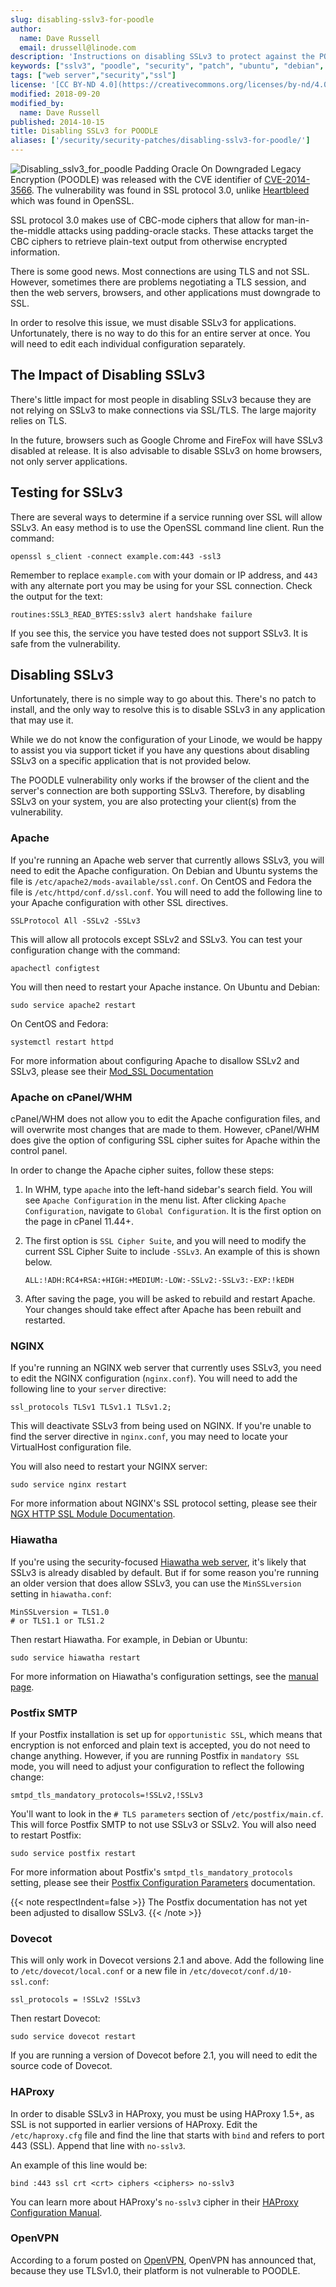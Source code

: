 ```yaml
---
slug: disabling-sslv3-for-poodle
author:
  name: Dave Russell
  email: drussell@linode.com
description: 'Instructions on disabling SSLv3 to protect against the POODLE vulnerability'
keywords: ["sslv3", "poodle", "security", "patch", "ubuntu", "debian", "centos", "fedora"]
tags: ["web server","security","ssl"]
license: '[CC BY-ND 4.0](https://creativecommons.org/licenses/by-nd/4.0)'
modified: 2018-09-20
modified_by:
  name: Dave Russell
published: 2014-10-15
title: Disabling SSLv3 for POODLE
aliases: ['/security/security-patches/disabling-sslv3-for-poodle/']
---
```


![Disabling_sslv3_for_poodle](Disabling_SSLv3_for_POODLE_smg.jpg)
Padding Oracle On Downgraded Legacy Encryption (POODLE) was released with the CVE identifier of [CVE-2014-3566](http://web.nvd.nist.gov/view/vuln/detail?vulnId=CVE-2014-3566). The vulnerability was found in SSL protocol 3.0, unlike [Heartbleed](/docs/guides/patching-openssl-for-the-heartbleed-vulnerability/) which was found in OpenSSL.

SSL protocol 3.0 makes use of CBC-mode ciphers that allow for man-in-the-middle attacks using padding-oracle stacks. These attacks target the CBC ciphers to retrieve plain-text output from otherwise encrypted information.

There is some good news. Most connections are using TLS and not SSL. However, sometimes there are problems negotiating a TLS session, and then the web servers, browsers, and other applications must downgrade to SSL.

In order to resolve this issue, we must disable SSLv3 for applications. Unfortunately, there is no way to do this for an entire server at once. You will need to edit each individual configuration separately.


## The Impact of Disabling SSLv3

There's little impact for most people in disabling SSLv3 because they are not relying on SSLv3 to make connections via SSL/TLS. The large majority relies on TLS.

In the future, browsers such as Google Chrome and FireFox will have SSLv3 disabled at release. It is also advisable to disable SSLv3 on home browsers, not only server applications.

## Testing for SSLv3

There are several ways to determine if a service running over SSL will allow SSLv3. An easy method is to use the OpenSSL command line client. Run the command:

    openssl s_client -connect example.com:443 -ssl3

Remember to replace `example.com` with your domain or IP address, and `443` with any alternate port you may be using for your SSL connection. Check the output for the text:

    routines:SSL3_READ_BYTES:sslv3 alert handshake failure

If you see this, the service you have tested does not support SSLv3. It is safe from the vulnerability.

## Disabling SSLv3

Unfortunately, there is no simple way to go about this. There's no patch to install, and the only way to resolve this is to disable SSLv3 in any application that may use it.

While we do not know the configuration of your Linode, we would be happy to assist you via support ticket if you have any questions about disabling SSLv3 on a specific application that is not provided below.

The POODLE vulnerability only works if the browser of the client and the server's connection are both supporting SSLv3. Therefore, by disabling SSLv3 on your system, you are also protecting your client(s) from the vulnerability.

### Apache

If you're running an Apache web server that currently allows SSLv3, you will need to edit the Apache configuration. On Debian and Ubuntu systems the file is `/etc/apache2/mods-available/ssl.conf`. On CentOS and Fedora the file is `/etc/httpd/conf.d/ssl.conf`. You will need to add the following line to your Apache configuration with other SSL directives.

    SSLProtocol All -SSLv2 -SSLv3

This will allow all protocols except SSLv2 and SSLv3. You can test your configuration change with the command:

    apachectl configtest

 You will then need to restart your Apache instance. On Ubuntu and Debian:

    sudo service apache2 restart

On CentOS and Fedora:

    systemctl restart httpd

For more information about configuring Apache to disallow SSLv2 and SSLv3, please see their [Mod_SSL Documentation](https://httpd.apache.org/docs/2.2/mod/mod_ssl.html#sslprotocol)

### Apache on cPanel/WHM

cPanel/WHM does not allow you to edit the Apache configuration files, and will overwrite most changes that are made to them. However, cPanel/WHM does give the option of configuring SSL cipher suites for Apache within the control panel.

In order to change the Apache cipher suites, follow these steps:

1.  In WHM, type `apache` into the left-hand sidebar's search field. You will see `Apache Configuration` in the menu list. After clicking `Apache Configuration`, navigate to `Global Configuration`. It is the first option on the page in cPanel 11.44+.

2.  The first option is `SSL Cipher Suite`, and you will need to modify the current SSL Cipher Suite to include `-SSLv3`. An example of this is shown below.

        ALL:!ADH:RC4+RSA:+HIGH:+MEDIUM:-LOW:-SSLv2:-SSLv3:-EXP:!kEDH

3.  After saving the page, you will be asked to rebuild and restart Apache. Your changes should take effect after Apache has been rebuilt and restarted.

### NGINX

If you're running an NGINX web server that currently uses SSLv3, you need to edit the NGINX configuration (`nginx.conf`). You will need to add the following line to your `server` directive:

    ssl_protocols TLSv1 TLSv1.1 TLSv1.2;

This will deactivate SSLv3 from being used on NGINX. If you're unable to find the server directive in `nginx.conf`, you may need to locate your VirtualHost configuration file.

You will also need to restart your NGINX server:

    sudo service nginx restart

For more information about NGINX's SSL protocol setting, please see their [NGX HTTP SSL Module Documentation](http://nginx.org/en/docs/http/ngx_http_ssl_module.html#ssl_protocols).

### Hiawatha

If you're using the security-focused [Hiawatha web server](https://www.hiawatha-webserver.org/), it's likely that SSLv3 is already disabled by default. But if for some reason you're running an older version that does allow SSLv3, you can use the `MinSSLversion` setting in `hiawatha.conf`:

    MinSSLversion = TLS1.0
    # or TLS1.1 or TLS1.2

Then restart Hiawatha. For example, in Debian or Ubuntu:

    sudo service hiawatha restart

For more information on Hiawatha's configuration settings, see the [manual page](https://www.hiawatha-webserver.org/manpages).

### Postfix SMTP

If your Postfix installation is set up for `opportunistic SSL`, which means that encryption is not enforced and plain text is accepted, you do not need to change anything. However, if you are running Postfix in `mandatory SSL` mode, you will need to adjust your configuration to reflect the following change:

    smtpd_tls_mandatory_protocols=!SSLv2,!SSLv3

You'll want to look in the `# TLS parameters` section of `/etc/postfix/main.cf`. This will force Postfix SMTP to not use SSLv3 or SSLv2. You will also need to restart Postfix:

    sudo service postfix restart

For more information about Postfix's `smtpd_tls_mandatory_protocols` setting, please see their [Postfix Configuration Parameters](http://www.postfix.org/postconf.5.html#smtpd_tls_mandatory_protocols) documentation.

{{< note respectIndent=false >}}
The Postfix documentation has not yet been adjusted to disallow SSLv3.
{{< /note >}}

### Dovecot

This will only work in Dovecot versions 2.1 and above. Add the following line to `/etc/dovecot/local.conf` or a new file in `/etc/dovecot/conf.d/10-ssl.conf`:

    ssl_protocols = !SSLv2 !SSLv3

Then restart Dovecot:

    sudo service dovecot restart

If you are running a version of Dovecot before 2.1, you will need to edit the source code of Dovecot.

### HAProxy

In order to disable SSLv3 in HAProxy, you must be using HAProxy 1.5+, as SSL is not supported in earlier versions of HAProxy. Edit the `/etc/haproxy.cfg` file and find the line that starts with `bind` and refers to port 443 (SSL). Append that line with `no-sslv3`.

An example of this line would be:

    bind :443 ssl crt <crt> ciphers <ciphers> no-sslv3

You can learn more about HAProxy's `no-sslv3` cipher in their [HAProxy Configuration Manual](https://cbonte.github.io/haproxy-dconv/configuration-1.5.html#5.1-no-sslv3).

### OpenVPN

According to a forum posted on [OpenVPN](https://forums.openvpn.net/topic17268.html), OpenVPN has announced that, because they use TLSv1.0, their platform is not vulnerable to POODLE.


